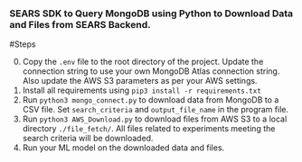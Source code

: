 ### SEARS SDK to Query MongoDB using Python to Download Data and Files from SEARS Backend.

#Steps

0. Copy the `.env` file to the root directory of the project. Update the connection string to use your own MongoDB Atlas connection string. Also update the AWS S3 parameters as per your AWS settings.
1. Install all requirements using `pip3 install -r requirements.txt`
2. Run `python3 mongo_connect.py` to download data from MongoDB to a CSV file. Set `search_criteria` and `output_file_name` in the program file.
3. Run `python3 AWS_Download.py` to download files from AWS S3 to a local directory `./file_fetch/`. All files related to experiments meeting the search criteria will be downloaded.
4. Run your ML model on the downloaded data and files.
